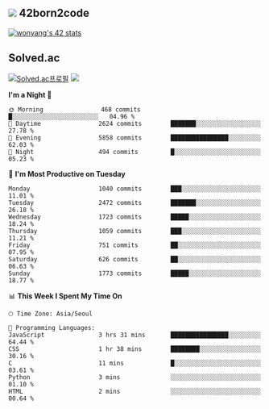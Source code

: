 
## <img src="https://img.shields.io/badge/-000000?style=flat&logo=42&logoColor=white"> 42born2code
<!--[![wonyang's 42 stats](https://badge42.vercel.app/api/v2/cl5nhe5b6007809kydha7ht42/stats?cursusId=21&coalitionId=88)](https://profile.intra.42.fr/users/wonyang)-->

[![wonyang's 42 stats](https://badge.mediaplus.ma/starryblue/wonyang?1337Badge=off&UM6P=off)](https://github.com/oakoudad/badge42)

## Solved.ac
[![Solved.ac프로필](http://mazassumnida.wtf/api/v2/generate_badge?boj=bennyws)](https://solved.ac/bennyws)
<a href="https://solved.ac/bennyws"><img src="http://mazandi.herokuapp.com/api?handle=bennyws&theme=cold"/></a>

<!--START_SECTION:waka-->
**I'm a Night 🦉** 

```text
🌞 Morning                468 commits         █░░░░░░░░░░░░░░░░░░░░░░░░   04.96 % 
🌆 Daytime                2624 commits        ███████░░░░░░░░░░░░░░░░░░   27.78 % 
🌃 Evening                5858 commits        ████████████████░░░░░░░░░   62.03 % 
🌙 Night                  494 commits         █░░░░░░░░░░░░░░░░░░░░░░░░   05.23 % 
```
📅 **I'm Most Productive on Tuesday** 

```text
Monday                   1040 commits        ███░░░░░░░░░░░░░░░░░░░░░░   11.01 % 
Tuesday                  2472 commits        ███████░░░░░░░░░░░░░░░░░░   26.18 % 
Wednesday                1723 commits        █████░░░░░░░░░░░░░░░░░░░░   18.24 % 
Thursday                 1059 commits        ███░░░░░░░░░░░░░░░░░░░░░░   11.21 % 
Friday                   751 commits         ██░░░░░░░░░░░░░░░░░░░░░░░   07.95 % 
Saturday                 626 commits         ██░░░░░░░░░░░░░░░░░░░░░░░   06.63 % 
Sunday                   1773 commits        █████░░░░░░░░░░░░░░░░░░░░   18.77 % 
```


📊 **This Week I Spent My Time On** 

```text
🕑︎ Time Zone: Asia/Seoul

💬 Programming Languages: 
JavaScript               3 hrs 31 mins       ████████████████░░░░░░░░░   64.44 % 
CSS                      1 hr 38 mins        ████████░░░░░░░░░░░░░░░░░   30.16 % 
C                        11 mins             █░░░░░░░░░░░░░░░░░░░░░░░░   03.61 % 
Python                   3 mins              ░░░░░░░░░░░░░░░░░░░░░░░░░   01.10 % 
HTML                     2 mins              ░░░░░░░░░░░░░░░░░░░░░░░░░   00.64 % 
```


<!--END_SECTION:waka-->
